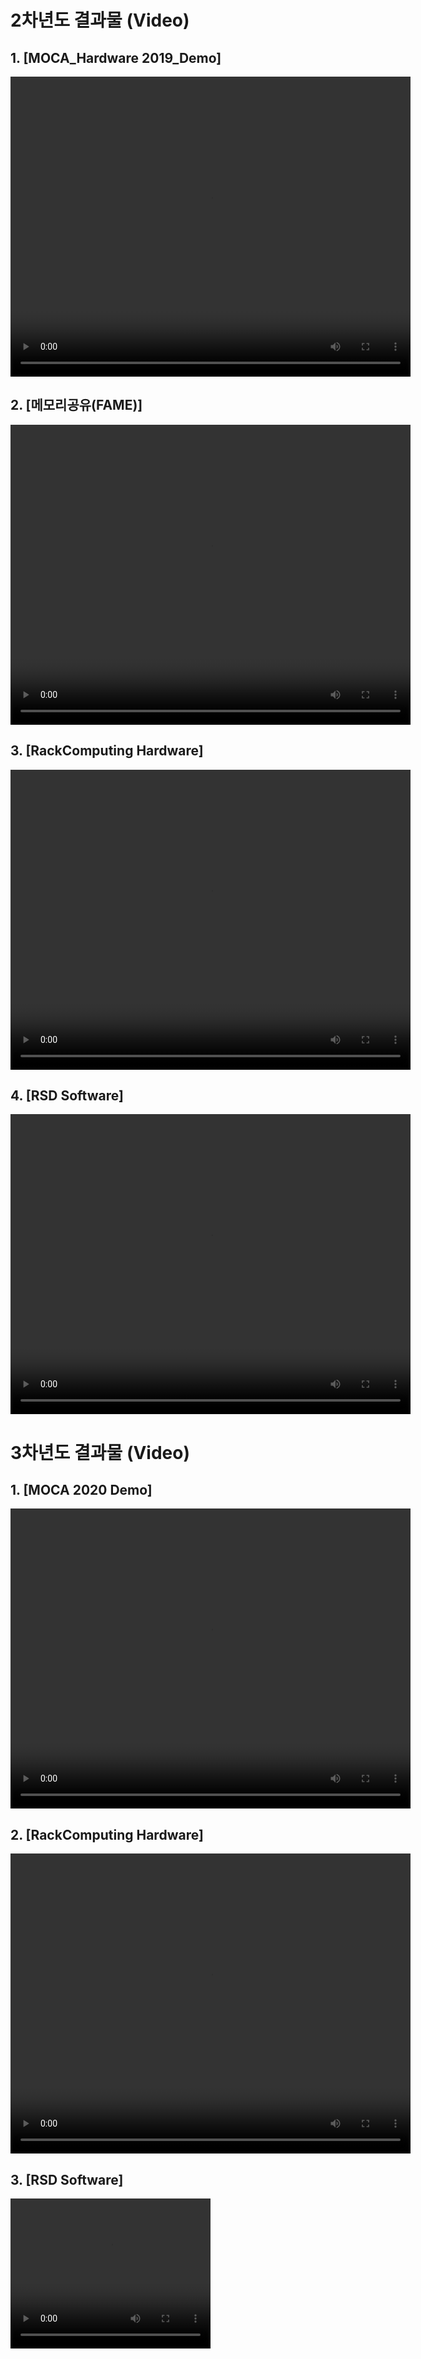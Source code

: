 # 2차년도 결과물 (Video)
## 1. [MOCA_Hardware 2019_Demo]
<video width="640" height="480" controls>
  <source src="https://meca-project.github.io/mecaproject.github.io/Data/video/MOCA_Hardware_2019_Demo.webm" type="video/webm"></source>
</video>


## 2. [메모리공유(FAME)]
<video width="640" height="480" controls>
  <source src="https://meca-project.github.io/mecaproject.github.io/Data/video/메모리공유(FAME).webm" type="video/webm"></source>
</video>

## 3. [RackComputing Hardware]
<video width="640" height="480" controls>
  <source src="https://meca-project.github.io/mecaproject.github.io/Data/video/RackComputing_Hardware_Dev.webm" type="video/webm"></source>
</video>

## 4. [RSD Software]
<video width="640" height="480" controls>
  <source src="https://meca-project.github.io/mecaproject.github.io/Data/video/RSD_Software_Dev.webm" type="video/webm"></source>
</video>

# 3차년도 결과물 (Video)

## 1. [MOCA 2020 Demo]
<video width="640" height="480" controls>
  <source src="https://meca-project.github.io/mecaproject.github.io/Data/video/ETRI_Gen-Z.mp4" type="video/mp4"></source>
</video>

## 2. [RackComputing Hardware]
<video width="640" height="480" controls>
  <source src="https://meca-project.github.io/mecaproject.github.io/Data/video/KTNF_동영상.mp4" type="video/mp4"></source>
</video>

## 3. [RSD Software]
<video width="320" height="240" controls>
  <source src="https://meca-project.github.io/mecaproject.github.io/Data/video/테라텍_영상1.mp4" type="video/mp4"></source>
</video>
